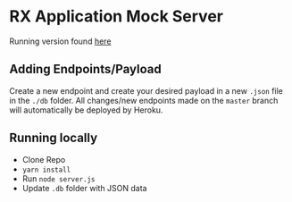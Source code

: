 RX Application Mock Server
==================================================

Running version found [here](https://rx-server-mock.herokuapp.com/)

## Adding Endpoints/Payload

Create a new endpoint and create your desired payload in a new `.json` file in the `./db` folder.  All changes/new endpoints made on the `master` branch will automatically be deployed by Heroku.

## Running locally

- Clone Repo
- `yarn install`
- Run `node server.js`
- Update `.db` folder with JSON data
